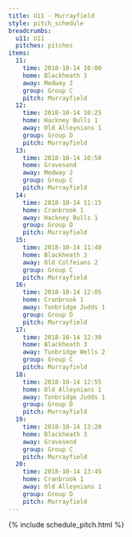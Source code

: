 ```yaml
---
title: U11 - Murrayfield
style: pitch_schedule
breadcrumbs:
  u11: U11
  pitches: pitches
items:
  11:
    time: 2018-10-14 10:00
    home: Blackheath 3
    away: Medway 2
    group: Group C
    pitch: Murrayfield
  12:
    time: 2018-10-14 10:25
    home: Hackney Bulls 1
    away: Old Alleynians 1
    group: Group D
    pitch: Murrayfield
  13:
    time: 2018-10-14 10:50
    home: Gravesend
    away: Medway 2
    group: Group C
    pitch: Murrayfield
  14:
    time: 2018-10-14 11:15
    home: Cranbrook 1
    away: Hackney Bulls 1
    group: Group D
    pitch: Murrayfield
  15:
    time: 2018-10-14 11:40
    home: Blackheath 3
    away: Old Colfeians 2
    group: Group C
    pitch: Murrayfield
  16:
    time: 2018-10-14 12:05
    home: Cranbrook 1
    away: Tonbridge Judds 1
    group: Group D
    pitch: Murrayfield
  17:
    time: 2018-10-14 12:30
    home: Blackheath 3
    away: Tunbridge Wells 2
    group: Group C
    pitch: Murrayfield
  18:
    time: 2018-10-14 12:55
    home: Old Alleynians 1
    away: Tonbridge Judds 1
    group: Group D
    pitch: Murrayfield
  19:
    time: 2018-10-14 13:20
    home: Blackheath 3
    away: Gravesend
    group: Group C
    pitch: Murrayfield
  20:
    time: 2018-10-14 13:45
    home: Cranbrook 1
    away: Old Alleynians 1
    group: Group D
    pitch: Murrayfield
---
```


{% include schedule_pitch.html %}

